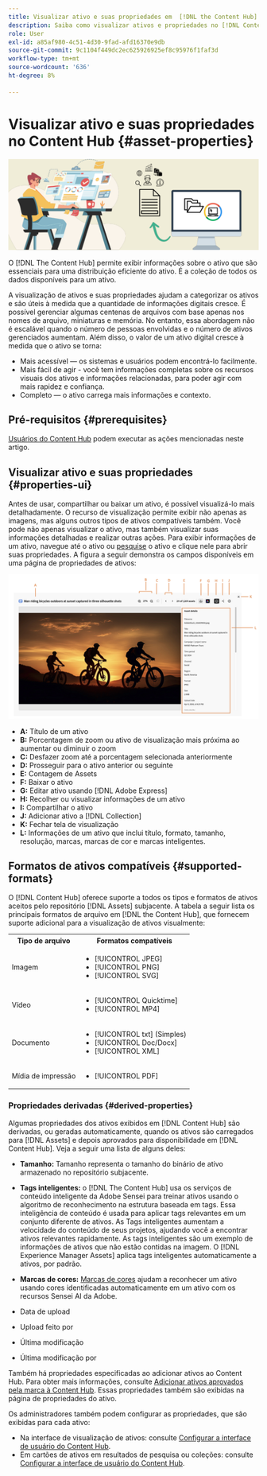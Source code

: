 ```yaml
---
title: Visualizar ativo e suas propriedades em  [!DNL the Content Hub]
description: Saiba como visualizar ativos e propriedades no [!DNL Content Hub]
role: User
exl-id: a85af980-4c51-4d30-9fad-afd16370e9db
source-git-commit: 9c1104f449dc2ec625926925ef8c95976f1faf3d
workflow-type: tm+mt
source-wordcount: '636'
ht-degree: 8%

---
```


# Visualizar ativo e suas propriedades no Content Hub {#asset-properties}

![Imagem do banner de metadados](assets/metadata-banner-image.png)

O [!DNL The Content Hub] permite exibir informações sobre o ativo que são essenciais para uma distribuição eficiente do ativo. É a coleção de todos os dados disponíveis para um ativo.

A visualização de ativos e suas propriedades ajudam a categorizar os ativos e são úteis à medida que a quantidade de informações digitais cresce. É possível gerenciar algumas centenas de arquivos com base apenas nos nomes de arquivo, miniaturas e memória. No entanto, essa abordagem não é escalável quando o número de pessoas envolvidas e o número de ativos gerenciados aumentam. Além disso, o valor de um ativo digital cresce à medida que o ativo se torna:

* Mais acessível — os sistemas e usuários podem encontrá-lo facilmente.
* Mais fácil de agir - você tem informações completas sobre os recursos visuais dos ativos e informações relacionadas, para poder agir com mais rapidez e confiança.
* Completo — o ativo carrega mais informações e contexto.

## Pré-requisitos {#prerequisites}

[Usuários do Content Hub](deploy-content-hub.md#onboard-content-hub-users) podem executar as ações mencionadas neste artigo.

## Visualizar ativo e suas propriedades {#properties-ui}

Antes de usar, compartilhar ou baixar um ativo, é possível visualizá-lo mais detalhadamente. O recurso de visualização permite exibir não apenas as imagens, mas alguns outros tipos de ativos compatíveis também. Você pode não apenas visualizar o ativo, mas também visualizar suas informações detalhadas e realizar outras ações. Para exibir informações de um ativo, navegue até o ativo ou [pesquise](search-assets.md) o ativo e clique nele para abrir suas propriedades. A figura a seguir demonstra os campos disponíveis em uma página de propriedades de ativos:

![Propriedades de uma interface do usuário do ativo](assets/properties-ui.png)

* **A:** Título de um ativo
* **B:** Porcentagem de zoom ou ativo de visualização mais próxima ao aumentar ou diminuir o zoom
* **C:** Desfazer zoom até a porcentagem selecionada anteriormente
* **D:** Prosseguir para o ativo anterior ou seguinte
* **E:** Contagem de Assets
* **F:** Baixar o ativo
* **G:** Editar ativo usando [!DNL Adobe Express]
* **H:** Recolher ou visualizar informações de um ativo
* **I:** Compartilhar o ativo
* **J:** Adicionar ativo a [!DNL Collection]
* **K:** Fechar tela de visualização
* **L:** Informações de um ativo que inclui título, formato, tamanho, resolução, marcas, marcas de cor e marcas inteligentes.

## Formatos de ativos compatíveis {#supported-formats}

O [!DNL Content Hub] oferece suporte a todos os tipos e formatos de ativos aceitos pelo repositório [!DNL Assets] subjacente. A tabela a seguir lista os principais formatos de arquivo em [!DNL the Content Hub], que fornecem suporte adicional para a visualização de ativos visualmente:

<table> 
    <tbody>
     <tr>
      <th><strong>Tipo de arquivo</strong></th>
      <th><strong>Formatos compatíveis</strong></th>
     </tr>
     <tr>
      <td>Imagem</td>
      <td>
        <ul>
            <li>[!UICONTROL JPEG]</li> 
            <li>[!UICONTROL PNG]</li> 
            <li>[!UICONTROL SVG]</li>
        </ul>
      </td>
     </tr>
     <tr>
      <td>Vídeo</td>
      <td>
        <ul>
            <li>[!UICONTROL Quicktime]</li>  
            <li>[!UICONTROL MP4]</li> 
        </ul>
      </td>
     </tr>
      <tr>
      <td>Documento</td>
      <td>
        <ul>
            <li>[!UICONTROL txt] (Simples)</li>  
            <li>[!UICONTROL Doc/Docx]</li> 
            <li>[!UICONTROL XML]</li>
        </ul>
      </td>
     </tr>
     <tr>
      <td>Mídia de impressão</td>
      <td>
        <ul>
            <li>[!UICONTROL PDF]</li>  
        </ul>
      </td>
     </tr>  
    </tbody>
   </table>

### Propriedades derivadas {#derived-properties}

Algumas propriedades dos ativos exibidos em [!DNL Content Hub] são derivadas, ou geradas automaticamente, quando os ativos são carregados para [!DNL Assets] e depois aprovados para disponibilidade em [!DNL Content Hub]. Veja a seguir uma lista de alguns deles:

* **Tamanho:** Tamanho representa o tamanho do binário de ativo armazenado no repositório subjacente.

<!--* **Tags:** Tags help you categorize assets that can be browsed and searched more efficiently. Tagging helps in propagating the appropriate taxonomy to other users and workflows. -->

* **Tags inteligentes:** o [!DNL The Content Hub] usa os serviços de conteúdo inteligente da Adobe Sensei para treinar ativos usando o algoritmo de reconhecimento na estrutura baseada em tags. Essa inteligência de conteúdo é usada para aplicar tags relevantes em um conjunto diferente de ativos. As Tags inteligentes aumentam a velocidade do conteúdo de seus projetos, ajudando você a encontrar ativos relevantes rapidamente. As tags inteligentes são um exemplo de informações de ativos que não estão contidas na imagem. O [!DNL Experience Manager Assets] aplica tags inteligentes automaticamente a ativos, por padrão.

* **Marcas de cores:** [Marcas de cores](#https://experienceleague.adobe.com/docs/experience-manager-cloud-service/content/assets/manage/color-tag-images.html?lang=pt-BR) ajudam a reconhecer um ativo usando cores identificadas automaticamente em um ativo com os recursos Sensei AI da Adobe.

* Data de upload

* Upload feito por

* Última modificação

* Última modificação por

Também há propriedades especificadas ao adicionar ativos ao Content Hub. Para obter mais informações, consulte [Adicionar ativos aprovados pela marca à Content Hub](upload-brand-approved-assets.md). Essas propriedades também são exibidas na página de propriedades do ativo.

Os administradores também podem configurar as propriedades, que são exibidas para cada ativo:

* Na interface de visualização de ativos: consulte [Configurar a interface de usuário do Content Hub](configure-content-hub-ui-options.md#configure-asset-details-content-hub).
* Em cartões de ativos em resultados de pesquisa ou coleções: consulte [Configurar a interface de usuário do Content Hub](configure-content-hub-ui-options.md#asset-card).

<!--

### Date range {#date-range} 

The date range allows you to select dates you want to see the assets. You can customize date range by choosing the start and end dates. 

-->
